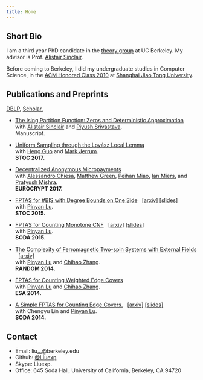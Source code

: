```yaml
---
title: Home
---
```


Short Bio
-----------------------------
I am a third year PhD candidate in the [theory group](http://theory.cs.berkeley.edu/) at UC Berkeley. My advisor is Prof. [Alistair Sinclair](http://www.cs.berkeley.edu/~sinclair/).

Before coming to Berkeley, I did my undergraduate studies in Computer Science, in the [ACM Honored Class 2010](http://acm.sjtu.edu.cn/) at [Shanghai Jiao Tong University](http://www.sjtu.edu.cn/).


<div id="pub">

Publications and Preprints
-----------------------------
[DBLP](http://dblp.uni-trier.de/pers/hd/l/Liu_0001:Jingcheng), 
[Scholar.](https://scholar.google.com/citations?user=x05pAVUAAAAJ&hl=en)

* [The Ising Partition Function: Zeros and Deterministic Approximation](https://arxiv.org/abs/1611.01647) <br/>
 with [Alistair Sinclair](https://people.eecs.berkeley.edu/~sinclair/) and [Piyush Srivastava](http://www.its.caltech.edu/~piyushs/). <br/>
 Manuscript.

* [Uniform Sampling through the Lovász Local Lemma](https://arxiv.org/abs/1611.01647) <br/>
 with [Heng Guo](http://pages.cs.wisc.edu/~hguo/) and [Mark Jerrum](http://www.maths.qmul.ac.uk/~mj/). <br/>
 **STOC 2017.**

* [Decentralized Anonymous Micropayments](http://eprint.iacr.org/2016/1033.pdf) <br/>
 with [Alessandro Chiesa](https://people.eecs.berkeley.edu/~alexch/), [Matthew Green](https://isi.jhu.edu/~mgreen/), [Peihan Miao](https://people.eecs.berkeley.edu/~peihan/), [Ian Miers](http://cs.jhu.edu/~imiers/), and [Pratyush Mishra](http://people.eecs.berkeley.edu/~pratyushmishra/). <br/>
 **EUROCRYPT 2017.**

* [FPTAS for #BIS with Degree Bounds on One Side](http://dx.doi.org/10.1145/2746539.2746598) &nbsp;
<span class='alignright'>[[arxiv]](http://arxiv.org/abs/1412.0073)  [[slides]](http://www.cs.berkeley.edu/~liuexp/stoc15.pdf)</span><br/>
 with [Pinyan Lu](http://itcs.shufe.edu.cn/pinyan/). <br/>
 **STOC 2015.**

* [FPTAS for Counting Monotone CNF](http://dx.doi.org/10.1137/1.9781611973730.101) &nbsp;
<span class='alignright'> [[arxiv]](http://arxiv.org/abs/1311.3728) [[slides]](http://www.cs.berkeley.edu/~liuexp/soda15.pdf) </span><br/>
 with [Pinyan Lu](http://itcs.shufe.edu.cn/pinyan/). <br/>
 **SODA 2015.**

* [The Complexity of Ferromagnetic Two-spin Systems with External Fields](http://dx.doi.org/10.4230/LIPIcs.APPROX-RANDOM.2014.843) &nbsp;
<span class='alignright'> [[arxiv]](http://arxiv.org/abs/1402.4346) </span><br/>
 with [Pinyan Lu](http://itcs.shufe.edu.cn/pinyan/) and [Chihao Zhang](http://basics.sjtu.edu.cn/~chzhang/). <br/>
 **RANDOM 2014.**

* [FPTAS for Counting Weighted Edge Covers](http://dx.doi.org/10.1007/978-3-662-44777-2_54) <br/>
 with [Pinyan Lu](http://itcs.shufe.edu.cn/pinyan/) and [Chihao Zhang](http://basics.sjtu.edu.cn/~chzhang/). <br/>
 **ESA 2014.**

* [A Simple FPTAS for Counting Edge Covers.](http://dx.doi.org/10.1137/1.9781611973402.25) &nbsp; 
<span class='alignright'>[[arxiv]](http://arxiv.org/abs/1309.6115) [[slides]](https://github.com/liuexp/counting-edge-cover/blob/proceeding/talk/soda14.pdf?raw=true)</span><br/>
 with Chengyu Lin and [Pinyan Lu](http://itcs.shufe.edu.cn/pinyan/). <br/>
 **SODA 2014.**

</div>

Contact
-----------------------------
* Email: liu<a href="http://www.google.com/recaptcha/mailhide/d?k=017yXr3BhAhX8-QPczD__9yw==&amp;c=lgGp06lUfySFfTW_T5sf-Zl7iOm_SlMlDFe4ziuHvzk=" onclick="window.open('http://www.google.com/recaptcha/mailhide/d?k\075017yXr3BhAhX8-QPczD__9yw\75\75\46c\75lgGp06lUfySFfTW_T5sf-Zl7iOm_SlMlDFe4ziuHvzk\075', '', 'toolbar=0,scrollbars=0,location=0,statusbar=0,menubar=0,resizable=0,width=500,height=300'); return false;" title="Reveal this e-mail address">...</a>@berkeley.edu 
* Github: [\@Liuexp](http://github.com/liuexp)
* Skype: Liuexp.
* Office: 645 Soda Hall, University of California, Berkeley, CA 94720
